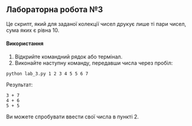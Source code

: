 ## Лабораторна робота №3
Це скрипт, який для заданої колекції чисел друкує лише ті пари чисел, сума яких є рівна 10.
#### Використання
1. Відкрийте командний рядок або термінал. 
2.  Виконайте наступну команду, передавши числа через пробіл:
```
python lab_3.py 1 2 3 4 5 5 6 7
```
Результат:
```
3 + 7
4 + 6
5 + 5
```

Ви можете спробувати ввести свої числа в пункті 2.
